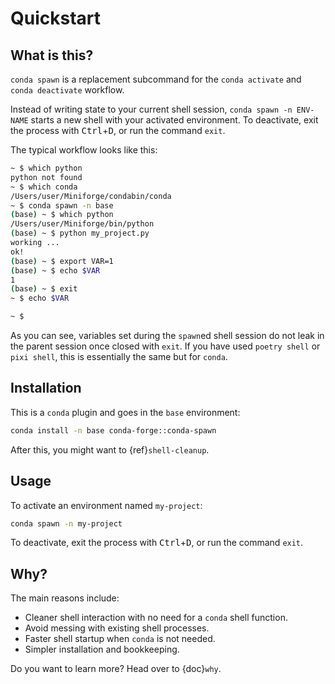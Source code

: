 # Quickstart

## What is this?

`conda spawn` is a replacement subcommand for the `conda activate` and `conda deactivate` workflow.

Instead of writing state to your current shell session, `conda spawn -n ENV-NAME` starts a new shell with your activated environment. To deactivate, exit the process with <kbd>Ctrl</kbd>+<kbd>D</kbd>, or run the command `exit`.

The typical workflow looks like this:

```bash
~ $ which python
python not found
~ $ which conda
/Users/user/Miniforge/condabin/conda
~ $ conda spawn -n base
(base) ~ $ which python
/Users/user/Miniforge/bin/python
(base) ~ $ python my_project.py
working ...
ok!
(base) ~ $ export VAR=1
(base) ~ $ echo $VAR
1
(base) ~ $ exit
~ $ echo $VAR

~ $
```

As you can see, variables set during the `spawn`ed shell session do not leak in the parent session once closed with `exit`. If you have used `poetry shell` or `pixi shell`, this is essentially the same but for `conda`.

## Installation

This is a `conda` plugin and goes in the `base` environment:

```bash
conda install -n base conda-forge::conda-spawn
```

After this, you might want to {ref}`shell-cleanup`.

## Usage

To activate an environment named `my-project`:

```bash
conda spawn -n my-project
```

To deactivate, exit the process with <kbd>Ctrl</kbd>+<kbd>D</kbd>, or run the command `exit`.


## Why?

The main reasons include:

- Cleaner shell interaction with no need for a `conda` shell function.
- Avoid messing with existing shell processes.
- Faster shell startup when `conda` is not needed.
- Simpler installation and bookkeeping.

Do you want to learn more? Head over to {doc}`why`.
